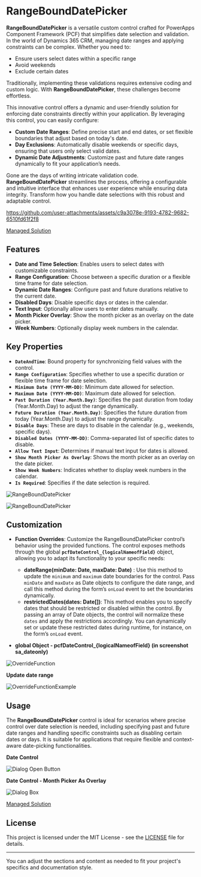 # RangeBoundDatePicker

**RangeBoundDatePicker** is a versatile custom control crafted for PowerApps Component Framework (PCF) that simplifies date selection and validation. In the world of Dynamics 365 CRM, managing date ranges and applying constraints can be complex. Whether you need to:

- Ensure users select dates within a specific range
- Avoid weekends
- Exclude certain dates

Traditionally, implementing these validations requires extensive coding and custom logic. With **RangeBoundDatePicker**, these challenges become effortless.

This innovative control offers a dynamic and user-friendly solution for enforcing date constraints directly within your application. By leveraging this control, you can easily configure:

- **Custom Date Ranges**: Define precise start and end dates, or set flexible boundaries that adjust based on today's date.
- **Day Exclusions**: Automatically disable weekends or specific days, ensuring that users only select valid dates.
- **Dynamic Date Adjustments**: Customize past and future date ranges dynamically to fit your application’s needs.

Gone are the days of writing intricate validation code. **RangeBoundDatePicker** streamlines the process, offering a configurable and intuitive interface that enhances user experience while ensuring data integrity. Transform how you handle date selections with this robust and adaptable control.



https://github.com/user-attachments/assets/c9a3078e-9193-4782-9682-6510fd61f2f8


[Managed Solution](https://github.com/SahilATech/RangeBoundDatePicker/raw/39f312625ecb9b0588153b1cad27452bb0ed8d51/Solutions/Solutions_managed.zip)


## Features

- **Date and Time Selection**: Enables users to select dates with customizable constraints.
- **Range Configuration**: Choose between a specific duration or a flexible time frame for date selection.
- **Dynamic Date Ranges**: Configure past and future durations relative to the current date.
- **Disabled Days**: Disable specific days or dates in the calendar.
- **Text Input**: Optionally allow users to enter dates manually.
- **Month Picker Overlay**: Show the month picker as an overlay on the date picker.
- **Week Numbers**: Optionally display week numbers in the calendar.


## Key Properties
- **`DateAndTime`**: Bound property for synchronizing field values with the control.
- **`Range Configuration`**: Specifies whether to use a specific duration or flexible time frame for date selection.
- **`Minimum Date (YYYY-MM-DD)`**: Minimum date allowed for selection.
- **`Maximum Date (YYYY-MM-DD)`**: Maximum date allowed for selection.
- **`Past Duration (Year.Month.Day)`**: Specifies the past duration from today (Year.Month.Day) to adjust the range dynamically.
- **`Future Duration (Year.Month.Day)`**: Specifies the future duration from today (Year.Month.Day) to adjust the range dynamically.
- **`Disable Days`**: These are days to disable in the calendar (e.g., weekends, specific days).
- **`Disabled Dates (YYYY-MM-DD)`**: Comma-separated list of specific dates to disable.
- **`Allow Text Input`**: Determines if manual text input for dates is allowed.
- **`Show Month Picker As Overlay`**: Shows the month picker as an overlay on the date picker.
- **`Show Week Numbers`**: Indicates whether to display week numbers in the calendar.
- **`Is Required`**: Specifies if the date selection is required.

![RangeBoundDatePicker](https://github.com/SahilATech/RangeBoundDatePicker/blob/b43fe4819bd939b6c0067056861b1ae0e245e0ec/Images/DatePickerProperties_1.png)

![RangeBoundDatePicker](https://github.com/SahilATech/RangeBoundDatePicker/blob/b43fe4819bd939b6c0067056861b1ae0e245e0ec/Images/DatePickerProperties_2.png)


## Customization

- **Function Overrides**: Customize the RangeBoundDatePicker control’s behavior using the provided functions. The control exposes methods through the global **`pcfDateControl_{logicalNameofField}`** object, allowing you to adapt its functionality to your specific needs:

   - **dateRange(minDate: Date, maxDate: Date)** : Use this method to update the `minimum` and `maximum` date boundaries for the control. Pass `minDate` and `maxDate` as Date objects to configure the date range, and call this method during the form’s `onLoad` event to set the boundaries dynamically.
   - **restrictedDates(dates: Date[])**: This method enables you to specify dates that should be restricted or disabled within the control. By passing an array of Date objects, the control will normalize these `dates` and apply the restrictions accordingly. You can dynamically set or update these restricted dates during runtime, for instance, on the form’s `onLoad` event.

- **global Object - pcfDateControl_{logicalNameofField} (in screenshot sa_dateonly)**

![OverrideFunction](https://github.com/SahilATech/RangeBoundDatePicker/blob/b43fe4819bd939b6c0067056861b1ae0e245e0ec/Images/functionOverride.png)

**Update date range**

![OverrideFunctionExample](https://github.com/SahilATech/RangeBoundDatePicker/blob/b43fe4819bd939b6c0067056861b1ae0e245e0ec/Images/functionOverrideExample.png)


## Usage

The **RangeBoundDatePicker** control is ideal for scenarios where precise control over date selection is needed, including specifying past and future date ranges and handling specific constraints such as disabling certain dates or days. It is suitable for applications that require flexible and context-aware date-picking functionalities.

**Date Control**

![Dialog Open Button](https://github.com/SahilATech/RangeBoundDatePicker/blob/b43fe4819bd939b6c0067056861b1ae0e245e0ec/Images/DatePickerControl.png)
 
 **Date Control - Month Picker As Overlay**
 
![Dialog Box](https://github.com/SahilATech/RangeBoundDatePicker/blob/b43fe4819bd939b6c0067056861b1ae0e245e0ec/Images/DatePickerControl2.png)


[Managed Solution](https://github.com/SahilATech/RangeBoundDatePicker/raw/39f312625ecb9b0588153b1cad27452bb0ed8d51/Solutions/Solutions_managed.zip)

## License

This project is licensed under the MIT License - see the [LICENSE](LICENSE) file for details.

---

You can adjust the sections and content as needed to fit your project's specifics and documentation style.

